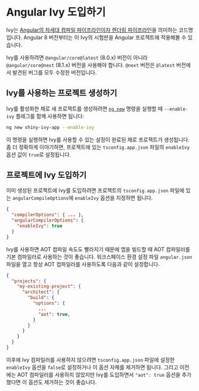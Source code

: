 <!--
# Opting into Angular Ivy
-->
# Angular Ivy 도입하기

<!--
Ivy is the code name for Angular's [next-generation compilation and rendering pipeline](https://blog.angular.io/a-plan-for-version-8-0-and-ivy-b3318dfc19f7). Starting with Angular version 8, you can choose to opt in to start using a preview version of Ivy and help in its continuing development and tuning.
-->
Ivy는 [Angular의 차세대 컴파일 파이프라인이자 렌더링 파이프라인](https://blog.angular.io/a-plan-for-version-8-0-and-ivy-b3318dfc19f7)을 의미하는 코드명입니다. Angular 8 버전부터는 이 Ivy의 시험판을 Angular 프로젝트에 적용해볼 수 있습니다.

<div class="alert is-helpful">

   <!--
   To preview Ivy, use `@angular/core@next` version of Angular (8.1.x), rather than `@angular/core@latest` (8.0.x), as it contains all the latest bug fixes and improvements.
   -->
   Ivy를 사용하려면 `@angular/core@latest` (8.0.x) 버전이 아니라 `@angular/core@next` (8.1.x) 버전을 사용해야 합니다. `@next` 버전은 `@latest` 버전에서 발견된 버그를 모두 수정한 버전입니다.

</div>


<!--
## Using Ivy in a new project
-->
## Ivy를 사용하는 프로젝트 생성하기

<!--
To start a new project with Ivy enabled, use the `--enable-ivy` flag with the [`ng new`](cli/new) command:
-->
Ivy를 활성화한 채로 새 프로젝트를 생성하려면 [`ng new`](cli/new) 명령을 실행할 때 `--enable-ivy` 플래그를 함께 사용하면 됩니다:

```sh
ng new shiny-ivy-app --enable-ivy
```

<!--
The new project is automatically configured for Ivy. Specifically, the enableIvy option is set to `true` in the project's `tsconfig.app.json` file.
-->
이 명령을 실행하면 Ivy를 사용할 수 있는 설정이 완료된 채로 프로젝트가 생성됩니다. 좀 더 정확하게 이야기하면, 프로젝트에 있는 `tsconfig.app.json` 파일의 `enableIvy` 옵션 값이 `true`로 설정됩니다.


<!--
## Using Ivy in an existing project
-->
## 프로젝트에 Ivy 도입하기

<!--
To update an existing project to use Ivy, set the `enableIvy` option in the `angularCompilerOptions` in your project's `tsconfig.app.json`.
-->
이미 생성된 프로젝트에 Ivy를 도입하려면 프로젝트의 `tsconfig.app.json` 파일에 있는 `angularCompileOptions`에 `enableIvy` 옵션을 지정하면 됩니다.

```json
{
  "compilerOptions": { ... },
  "angularCompilerOptions": {
    "enableIvy": true
  }
}
```

<!--
AOT compilation with Ivy is faster and should be used by default. In the `angular.json` workspace configuration file, set the default build options for your project to always use AOT compilation.
-->
Ivy를 사용하면 AOT 컴파일 속도도 빨라지기 때문에 앱을 빌드할 때 AOT 컴파일러를 기본 컴파일러로 사용하는 것이 좋습니다. 워크스페이스 환경 설정 파일 `angular.json` 파일을 열고 항상 AOT 컴파일러를 사용하도록 다음과 같이 설정합니다.

```json
{
  "projects": {
    "my-existing-project": {
      "architect": {
        "build": {
          "options": {
            ...
            "aot": true,
          }
        }
      }
    }
  }
}
```

<!--
To stop using the Ivy compiler, set `enableIvy` to `false` in `tsconfig.app.json`, or remove it completely. Also remove `"aot": true` from your default build options if you didn't have it there before.
-->
이후에 Ivy 컴파일러를 사용하지 않으려면 `tsconfig.app.json` 파일에 설정한 `enableIvy` 옵션을 `false`로 설정하거나 이 옵션 자체를 제거하면 됩니다. 그리고 이전에는 AOT 컴파일러를 사용하지 않았지만 Ivy를 도입하면서 `"aot": true` 옵션을 추가했다면 이 옵션도 제거하는 것이 좋습니다.
